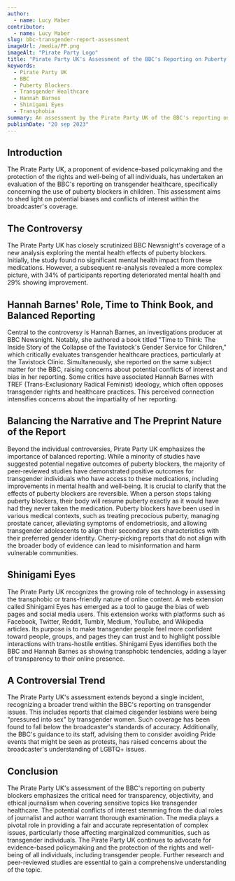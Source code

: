 ```yaml
---
author:
  - name: Lucy Maber
contributor:
  - name: Lucy Maber
slug: bbc-transgender-report-assessment
imageUrl: /media/PP.png
imageAlt: "Pirate Party Logo"
title: "Pirate Party UK's Assessment of the BBC's Reporting on Puberty Blockers and Transgender Healthcare"
keywords:
  - Pirate Party UK
  - BBC
  - Puberty Blockers
  - Transgender Healthcare
  - Hannah Barnes
  - Shinigami Eyes
  - Transphobia
summary: An assessment by the Pirate Party UK of the BBC's reporting on puberty blockers and transgender healthcare, highlighting potential biases, conflicts of interest, and the importance of balanced reporting.
publishDate: "20 sep 2023"
---
```


## Introduction
The Pirate Party UK, a proponent of evidence-based policymaking and the protection of the rights and well-being of all individuals, has undertaken an evaluation of the BBC's reporting on transgender healthcare, specifically concerning the use of puberty blockers in children. This assessment aims to shed light on potential biases and conflicts of interest within the broadcaster's coverage.

## The Controversy
The Pirate Party UK has closely scrutinized BBC Newsnight's coverage of a new analysis exploring the mental health effects of puberty blockers. Initially, the study found no significant mental health impact from these medications. However, a subsequent re-analysis revealed a more complex picture, with 34% of participants reporting deteriorated mental health and 29% showing improvement.

## Hannah Barnes' Role, Time to Think Book, and Balanced Reporting
Central to the controversy is Hannah Barnes, an investigations producer at BBC Newsnight. Notably, she authored a book titled "Time to Think: The Inside Story of the Collapse of the Tavistock's Gender Service for Children," which critically evaluates transgender healthcare practices, particularly at the Tavistock Clinic. Simultaneously, she reported on the same subject matter for the BBC, raising concerns about potential conflicts of interest and bias in her reporting. Some critics have associated Hannah Barnes with TREF (Trans-Exclusionary Radical Feminist) ideology, which often opposes transgender rights and healthcare practices. This perceived connection intensifies concerns about the impartiality of her reporting.

## Balancing the Narrative and The Preprint Nature of the Report
Beyond the individual controversies, Pirate Party UK emphasizes the importance of balanced reporting. While a minority of studies have suggested potential negative outcomes of puberty blockers, the majority of peer-reviewed studies have demonstrated positive outcomes for transgender individuals who have access to these medications, including improvements in mental health and well-being. It is crucial to clarify that the effects of puberty blockers are reversible. When a person stops taking puberty blockers, their body will resume puberty exactly as it would have had they never taken the medication. Puberty blockers have been used in various medical contexts, such as treating precocious puberty, managing prostate cancer, alleviating symptoms of endometriosis, and allowing transgender adolescents to align their secondary sex characteristics with their preferred gender identity. Cherry-picking reports that do not align with the broader body of evidence can lead to misinformation and harm vulnerable communities.

## Shinigami Eyes
The Pirate Party UK recognizes the growing role of technology in assessing the transphobic or trans-friendly nature of online content. A web extension called Shinigami Eyes has emerged as a tool to gauge the bias of web pages and social media users. This extension works with platforms such as Facebook, Twitter, Reddit, Tumblr, Medium, YouTube, and Wikipedia articles. Its purpose is to make transgender people feel more confident toward people, groups, and pages they can trust and to highlight possible interactions with trans-hostile entities. Shinigami Eyes identifies both the BBC and Hannah Barnes as showing transphobic tendencies, adding a layer of transparency to their online presence.

## A Controversial Trend
The Pirate Party UK's assessment extends beyond a single incident, recognizing a broader trend within the BBC's reporting on transgender issues. This includes reports that claimed cisgender lesbians were being "pressured into sex" by transgender women. Such coverage has been found to fall below the broadcaster's standards of accuracy. Additionally, the BBC's guidance to its staff, advising them to consider avoiding Pride events that might be seen as protests, has raised concerns about the broadcaster's understanding of LGBTQ+ issues.

## Conclusion
The Pirate Party UK's assessment of the BBC's reporting on puberty blockers emphasizes the critical need for transparency, objectivity, and ethical journalism when covering sensitive topics like transgender healthcare. The potential conflicts of interest stemming from the dual roles of journalist and author warrant thorough examination. The media plays a pivotal role in providing a fair and accurate representation of complex issues, particularly those affecting marginalized communities, such as transgender individuals. The Pirate Party UK continues to advocate for evidence-based policymaking and the protection of the rights and well-being of all individuals, including transgender people. Further research and peer-reviewed studies are essential to gain a comprehensive understanding of the topic.
